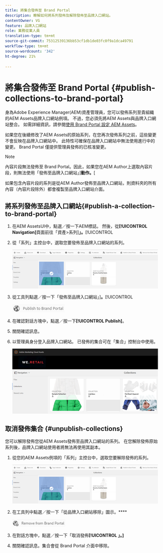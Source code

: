 ```yaml
---
title: 將集合發佈至 Brand Portal
description: 瞭解如何將系列發佈及解除發佈至品牌入口網站。
contentOwner: VG
feature: 品牌入口網站
role: 業務從業人員
translation-type: tm+mt
source-git-commit: 75312539136bb53cf1db1de03fc0f9a1dca49791
workflow-type: tm+mt
source-wordcount: '342'
ht-degree: 21%

---
```



# 將集合發佈至 Brand Portal {#publish-collections-to-brand-portal}

身為Adobe Experience Manager(AEM)資產管理員，您可以發佈系列至貴組織的AEM Assets品牌入口網站例項。 不過，您必須先將AEM Assets與品牌入口網站整合。 如需詳細資訊，請參閱[使用 Brand Portal 設定 AEM Assets](configure-aem-assets-with-brand-portal.md)。

如果您在後續修改了AEM Assets的原始系列，在您再次發佈系列之前，這些變更不會反映在品牌入口網站中。 此特性可確保在品牌入口網站中無法使用進行中的變更。 Brand Portal 僅提供管理員發佈的已核准變更。

>[!NOTE]
>
>內容片段無法發佈至 Brand Portal。因此，如果您在AEM Author上選取內容片段，則無法使用「發佈至品牌入口網站」]**動作。**[
>
>如果包含內容片段的系列是從AEM Author發佈至品牌入口網站，則資料夾的所有內容（內容片段除外）都會複製至品牌入口網站介面。

## 將系列發佈至品牌入口網站{#publish-a-collection-to-brand-portal}

1. 在AEM AssetsUI中，點選／按一下AEM標誌。 然後，從&#x200B;**[!UICONTROL Navigation]**&#x200B;頁面前往「資產>系列&#x200B;]**」。**[!UICONTROL 
2. 從「系列」主控台中，選取您要發佈至品牌入口網站的系列。

   ![select_collection](assets/select_collection.png)

3. 從工具列點選／按一下「發佈至品牌入口網站」]**。**[!UICONTROL 

   ![publish_to_bp_icon](assets/publish_to_bp_icon.png)

4. 在確認對話方塊中，點選／按一下&#x200B;**[!UICONTROL Publish]**。
5. 關閉確認訊息。
6. 以管理員身分登入品牌入口網站。 已發佈的集合可在「集合」控制台中使用。

   ![published_collection](assets/published_collection.png)

## 取消發佈集合 {#unpublish-collections}

您可以解除發佈您從AEM Assets發佈至品牌入口網站的系列。 在您解除發佈原始系列後，品牌入口網站使用者將無法再使用其副本。

1. 從您的AEM Assets例項的「系列」主控台中，選取您要解除發佈的系列。

   ![select_collection-1](assets/select_collection-1.png)

2. 在工具列中點選／按一下「從品牌入口網站移除」圖示。****

   ![remove_from_bp_icon](assets/remove_from_bp_icon.png)

3. 在對話方塊中，點選／按一下「取消發佈&#x200B;**[!UICONTROL 」。]**
4. 關閉確認訊息。集合會從 Brand Portal 介面中移除。
